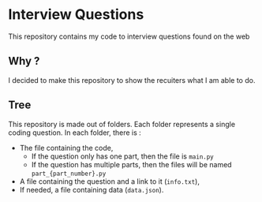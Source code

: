 Interview Questions
===================
This repository contains my code to interview questions found on the web

## Why ?
I decided to make this repository to show the recuiters what I am able to do.

## Tree
This repository is made out of folders. Each folder represents a single coding
question.
In each folder, there is :

* The file containing the code,
  * If the question only has one part, then the file is `main.py`
  * If the question has multiple parts, then the files will be named `part_{part_number}.py`
* A file containing the question and a link to it (`info.txt`),
* If needed, a file containing data (`data.json`).
